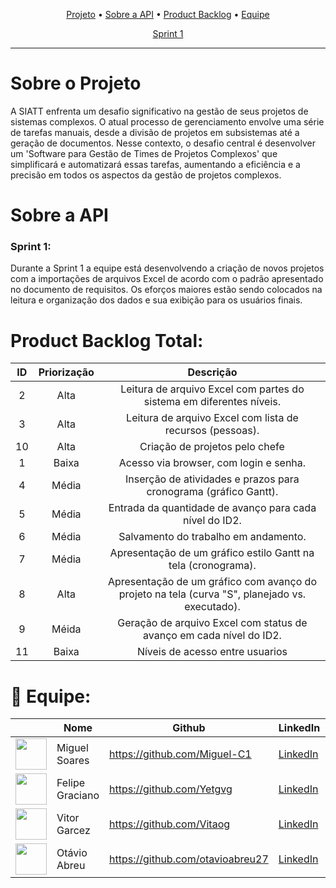 <p align="center">
 <a href="#sobre">Projeto</a> •
 <a href="#api">Sobre a API</a> • 
 <a href="#backlog">Product Backlog</a> • 
 <a href="#equipe">Equipe</a>
</p>

<p align="center">
 <a href="#s1">Sprint 1</a> 
</p>


<hr>

# Sobre o Projeto <a id="sobre"></a>
A SIATT enfrenta um desafio significativo na gestão de seus projetos de sistemas complexos. O atual processo de gerenciamento envolve uma série de tarefas manuais, desde a divisão de projetos em subsistemas até a geração de documentos. Nesse contexto, o desafio central é desenvolver um 'Software para Gestão de Times de Projetos Complexos' que simplificará e automatizará essas tarefas, aumentando a eficiência e a precisão em todos os aspectos da gestão de projetos complexos.



# Sobre a API <a id="api"></a>

### Sprint 1: <a id="s1"></a>
Durante a Sprint 1 a equipe está desenvolvendo a criação de novos projetos com a importações de arquivos Excel de acordo com o padrão apresentado no documento de requisitos. Os eforços maiores estão sendo colocados na leitura e organização dos dados e sua exibição para os usuários finais.

# Product Backlog Total: <a id="backlog"></a>

| ID | Priorização | Descrição                                                                                      |
|:---:|:-----------:|:----------------------------------------------------------------------------------------------:|
| 2  | Alta        | Leitura de arquivo Excel com partes do sistema em diferentes níveis.                           |
| 3  | Alta        | Leitura de arquivo Excel com lista de recursos (pessoas).                                      |
| 10 | Alta        | Criação de projetos pelo chefe                                                                 |
| 1  | Baixa       | Acesso via browser, com login e senha.                                                         |
| 4  | Média       | Inserção de atividades e prazos para cronograma (gráfico Gantt).                               |
| 5  | Média       | Entrada da quantidade de avanço para cada nível do ID2.                                        |
| 6  | Média       | Salvamento do trabalho em andamento.                                                           |
| 7  | Média       | Apresentação de um gráfico estilo Gantt na tela (cronograma).                                  |
| 8  | Alta        | Apresentação de um gráfico com avanço do projeto na tela (curva "S", planejado vs. executado). |
| 9  | Méida       | Geração de arquivo Excel com status de avanço em cada nível do ID2.                            |
| 11 | Baixa       | Níveis de acesso entre usuarios                                                                |



# :busts_in_silhouette: Equipe: <a id="equipe"></a>
|| Nome | Github | LinkedIn | Função |
|--------|------|--------|-|-|
<a href="https://github.com/Miguel-C1"><img src ="https://avatars.githubusercontent.com/u/104818982?v=4" align="center" height="50" width="50"></a>|Miguel Soares|https://github.com/Miguel-C1|  <a href="https://www.linkedin.com/in/miguel-carvalho-soares-722b161a3/">LinkedIn</a>| Scrum Master |
<a href="https://github.com/Yetgvg"><img src ="https://avatars.githubusercontent.com/u/92553766?v=4" align="center" height="50" width="50"></a>|Felipe Graciano|https://github.com/Yetgvg|  <a href="">LinkedIn</a>| Product Owner |
<a href="https://github.com/Vitaog"><img src="https://avatars.githubusercontent.com/u/86271800?v=4" align="center" height="50" width="50"></a>|Vitor Garcez|https://github.com/Vitaog| <a href="https://www.linkedin.com/in/vitorgarcezdeoliveira/">LinkedIn</a> | Desenvolvedor |
<a href="https://github.com/otavioabreu27"><img src="https://avatars.githubusercontent.com/u/54289303?v=4" align="center" height="50" width="50"></a>|Otávio Abreu|https://github.com/otavioabreu27| <a href="https://br.linkedin.com/in/o-abreu?trk=public_profile_samename-profile">LinkedIn</a> | Desenvolvedor |

